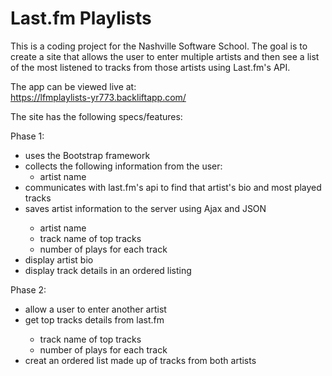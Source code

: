 Last.fm Playlists
==================

This is a coding project for the Nashville Software School. The goal is to create a site that allows the user to enter multiple artists and then see a list of the most listened to tracks from those artists using Last.fm's API.

The app can be viewed live at:<br />
https://lfmplaylists-yr773.backliftapp.com/

The site has the following specs/features:

Phase 1:<br />

<ul>
  <li>uses the Bootstrap framework</li>
  <li>collects the following information from the user:
    <ul>
      <li>artist name</li>
    </ul>
  </li>
  <li>communicates with last.fm's api to find that artist's bio and most played tracks</li>
  <li>saves artist information to the server using Ajax and JSON</li>
    <ul>
      <li>artist name</li>
      <li>track name of top tracks</li>
      <li>number of plays for each track</li>
    </ul>
  </li>
  <li>display artist bio</li>
  <li>display track details in an ordered listing</li>
</ul>

Phase 2:<br />

<ul>
  <li>allow a user to enter another artist</li>
  <li>get top tracks details from last.fm</li>
    <ul>
      <li>track name of top tracks</li>
      <li>number of plays for each track</li>
    </ul>
  <li>creat an ordered list made up of tracks from both artists</li>
</ul>